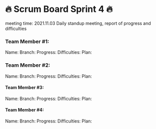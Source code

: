 # 🔥 Scrum Board Sprint 4 🔥
meeting time: 2021.11.03
Daily standup meeting, report of progress and difficulties




### Team Member #1:

Name:
Branch:
Progress:
Difficulties:
Plan:


### Team Member #2:

Name:
Branch:
Progress:
Difficulties:
Plan:

#### Team Member #3:

Name:
Branch:
Progress:
Difficulties:
Plan:



#### Team Member #4:
Name:
Branch:
Progress:
Difficulties:
Plan:


